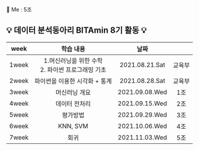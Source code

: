 :raising_hand: Me : 5조

## :bulb: 데이터 분석동아리 BITAmin 8기 활동 :bulb:
|week|학습 내용|날짜||
|:---:|:---:|:---:|:---:|
|1week|1.머신러닝을 위한 수학 <br/> 2. 파이썬 프로그래밍 기초 |2021.08.21.Sat|교육부|
|2week|파이썬을 이용한 시각화 + 통계|2021.08.28.Sat|교육부|
|3week|머신러닝 개요|2021.09.08.Wed|1조|
|4week|데이터 전처리|2021.09.15.Wed|2조|
|5week|평가방법|2021.09.29.Wed|3조|
|6week|KNN, SVM|2021.10.06.Wed|4조|
|7week|회귀|2021.11.03.Wed|5조|
